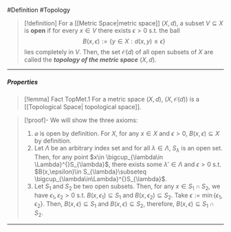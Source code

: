 #Definition #Topology 

> [!definition]
> For a [[Metric Space|metric space]] $(X,d)$, a subset $V \subseteq X$ is **open** if for every $x\in V$ there exists $\epsilon > 0$ s.t. the ball $$B(x,\epsilon):=\{ y\in X:d(x,y) \leq \epsilon \}$$
> lies completely in $V$. Then, the set $\mathcal{ O}(d)$ of all open subsets of $X$ are called the ***topology of the metric space*** $(X,d)$.
---
##### Properties

> [!lemma] Fact TopMet.1
> For a metric space $(X,d)$, $(X,\mathcal{O}(d))$ is a [[Topological Space| topological space]].

> [!proof]-
> We will show the three axioms:
> 1. $\varnothing$ is open by definition. For $X$, for any $x\in X$ and $\epsilon>0$, $B(x,\epsilon)\subseteq X$ by definition.
> 2. Let $\Lambda$ be an arbitrary index set and for all $\lambda\in \Lambda$, $S_{\lambda}$ is an open set. Then, for any point $x\in \bigcup_{\lambda\in \Lambda}^{}S_{\lambda}$, there exists some $\lambda'\in \Lambda$ and $\epsilon>0$ s.t. $B(x,\epsilon)\in S_{\lambda}\subseteq \bigcup_{\lambda\in\Lambda}^{}S_{\lambda}$.
> 3. Let $S_{1}$ and $S_{2}$ be two open subsets. Then, for any $x\in S_{1}\cap S_{2}$, we have $\epsilon_{1},\epsilon_{2}>0$ s.t. $B(x,\epsilon_{1})\subseteq S_{1}$ and $B(x,\epsilon_{2})\subseteq S_{2}$. Take $\epsilon:=\min \{  \epsilon_{1},\epsilon_{2} \}$. Then, $B(x,\epsilon)\subseteq S_{1}$ and $B(x,\epsilon)\subseteq S_{2}$, therefore, $B(x,\epsilon)\subseteq S_{1}\cap S_{2}$.
---
